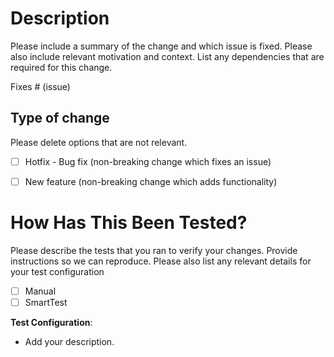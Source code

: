 # Description

Please include a summary of the change and which issue is fixed. Please also include relevant motivation and context. List any dependencies that are required for this change.

Fixes # (issue)

## Type of change

Please delete options that are not relevant.
- [ ] Hotfix - Bug fix (non-breaking change which fixes an issue) 
- [ ] New feature (non-breaking change which adds functionality)


# How Has This Been Tested?

Please describe the tests that you ran to verify your changes. Provide instructions so we can reproduce. Please also list any relevant details for your test configuration

- [ ] Manual
- [ ] SmartTest

**Test Configuration**:
* Add your description.
